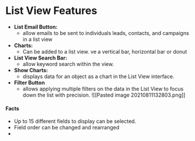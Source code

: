 # List View Features

- **List Email Button:**
	- allow emails to be sent to individuals leads, contacts, and campaigns in a list view
- **Charts:**
	-	Can be added to a list view. ve a vertical bar, horizontal bar or donut
- **List View Search Bar:**
	- allow keyword search within the view.
- **Show Charts:**
	- displays data for an object as a chart in the List View interface.
- **Filter Button**
	- allows applying multiple filters on the data in the List View to focus down the list with precision. 
![[Pasted image 20210811132803.png]]


#### Facts
- Up to 15 different fields to display can be selected. 
- Field order can be changed and rearranged	
- 
